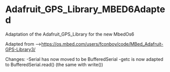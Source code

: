 # Adafruit_GPS_Library_MBED6Adapted
Adaptation of the Adafruit_GPS_Library for the new MbedOs6

Adapted from -->https://os.mbed.com/users/fconboy/code/MBed_Adafruit-GPS-Library3/

Changes:
  -Serial has now moved to be BufferedSerial
  -getc is now adapted to BufferedSerial.read() (the same with write())
